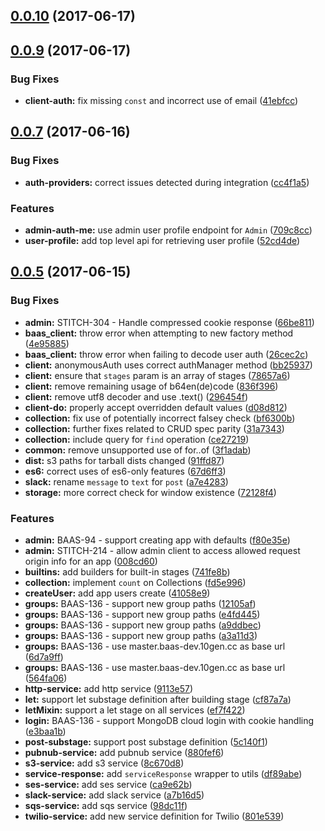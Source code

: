 <a name="0.0.10"></a>
## [0.0.10](https://github.com/10gen/stitch-js-sdk/compare/v0.0.9...v0.0.10) (2017-06-17)



<a name="0.0.9"></a>
## [0.0.9](https://github.com/10gen/stitch-js-sdk/compare/v0.0.8...v0.0.9) (2017-06-17)


### Bug Fixes

* **client-auth:** fix missing `const` and incorrect use of email ([41ebfcc](https://github.com/10gen/stitch-js-sdk/commit/41ebfcc))



<a name="0.0.7"></a>
## [0.0.7](https://github.com/10gen/stitch-js-sdk/compare/v0.0.6...v0.0.7) (2017-06-16)


### Bug Fixes

* **auth-providers:** correct issues detected during integration ([cc4f1a5](https://github.com/10gen/stitch-js-sdk/commit/cc4f1a5))


### Features

* **admin-auth-me:** use admin user profile endpoint for `Admin` ([709c8cc](https://github.com/10gen/stitch-js-sdk/commit/709c8cc))
* **user-profile:** add top level api for retrieving user profile ([52cd4de](https://github.com/10gen/stitch-js-sdk/commit/52cd4de))



<a name="0.0.5"></a>
## [0.0.5](https://github.com/10gen/stitch-js-sdk/compare/fd5e996...v0.0.5) (2017-06-15)


### Bug Fixes

* **admin:** STITCH-304 - Handle compressed cookie response ([66be811](https://github.com/10gen/stitch-js-sdk/commit/66be811))
* **baas_client:** throw error when attempting to new factory method ([4e95885](https://github.com/10gen/stitch-js-sdk/commit/4e95885))
* **baas_client:** throw error when failing to decode user auth ([26cec2c](https://github.com/10gen/stitch-js-sdk/commit/26cec2c))
* **client:** anonymousAuth uses correct authManager method ([bb25937](https://github.com/10gen/stitch-js-sdk/commit/bb25937))
* **client:** ensure that `stages` param is an array of stages ([78657a6](https://github.com/10gen/stitch-js-sdk/commit/78657a6))
* **client:** remove remaining usage of b64en(de)code ([836f396](https://github.com/10gen/stitch-js-sdk/commit/836f396))
* **client:** remove utf8 decoder and use .text() ([296454f](https://github.com/10gen/stitch-js-sdk/commit/296454f))
* **client-do:** properly accept overridden default values ([d08d812](https://github.com/10gen/stitch-js-sdk/commit/d08d812))
* **collection:** fix use of potentially incorrect falsey check ([bf6300b](https://github.com/10gen/stitch-js-sdk/commit/bf6300b))
* **collection:** further fixes related to CRUD spec parity ([31a7343](https://github.com/10gen/stitch-js-sdk/commit/31a7343))
* **collection:** include query for `find` operation ([ce27219](https://github.com/10gen/stitch-js-sdk/commit/ce27219))
* **common:** remove unsupported use of for..of ([3f1adab](https://github.com/10gen/stitch-js-sdk/commit/3f1adab))
* **dist:** s3 paths for tarball dists changed ([91ffd87](https://github.com/10gen/stitch-js-sdk/commit/91ffd87))
* **es6:** correct uses of es6-only features ([67d6ff3](https://github.com/10gen/stitch-js-sdk/commit/67d6ff3))
* **slack:** rename `message` to `text` for `post` ([a7e4283](https://github.com/10gen/stitch-js-sdk/commit/a7e4283))
* **storage:** more correct check for window existence ([72128f4](https://github.com/10gen/stitch-js-sdk/commit/72128f4))


### Features

* **admin:** BAAS-94 - support creating app with defaults ([f80e35e](https://github.com/10gen/stitch-js-sdk/commit/f80e35e))
* **admin:** STITCH-214 - allow admin client to access allowed request origin info for an app ([008cd60](https://github.com/10gen/stitch-js-sdk/commit/008cd60))
* **builtins:** add builders for built-in stages ([741fe8b](https://github.com/10gen/stitch-js-sdk/commit/741fe8b))
* **collection:** implement `count` on Collections ([fd5e996](https://github.com/10gen/stitch-js-sdk/commit/fd5e996))
* **createUser:** add app users create ([41058e9](https://github.com/10gen/stitch-js-sdk/commit/41058e9))
* **groups:** BAAS-136 - support new group paths ([12105af](https://github.com/10gen/stitch-js-sdk/commit/12105af))
* **groups:** BAAS-136 - support new group paths ([e4fd445](https://github.com/10gen/stitch-js-sdk/commit/e4fd445))
* **groups:** BAAS-136 - support new group paths ([a9ddbec](https://github.com/10gen/stitch-js-sdk/commit/a9ddbec))
* **groups:** BAAS-136 - support new group paths ([a3a11d3](https://github.com/10gen/stitch-js-sdk/commit/a3a11d3))
* **groups:** BAAS-136 - use master.baas-dev.10gen.cc as base url ([6d7a9ff](https://github.com/10gen/stitch-js-sdk/commit/6d7a9ff))
* **groups:** BAAS-136 - use master.baas-dev.10gen.cc as base url ([564fa06](https://github.com/10gen/stitch-js-sdk/commit/564fa06))
* **http-service:** add http service ([9113e57](https://github.com/10gen/stitch-js-sdk/commit/9113e57))
* **let:** support let substage definition after building stage ([cf87a7a](https://github.com/10gen/stitch-js-sdk/commit/cf87a7a))
* **letMixin:** support a let stage on all services ([ef7f422](https://github.com/10gen/stitch-js-sdk/commit/ef7f422))
* **login:** BAAS-136 - support MongoDB cloud login with cookie handling ([e3baa1b](https://github.com/10gen/stitch-js-sdk/commit/e3baa1b))
* **post-substage:** support post substage definition ([5c140f1](https://github.com/10gen/stitch-js-sdk/commit/5c140f1))
* **pubnub-service:** add pubnub service ([880fef6](https://github.com/10gen/stitch-js-sdk/commit/880fef6))
* **s3-service:** add s3 service ([8c670d8](https://github.com/10gen/stitch-js-sdk/commit/8c670d8))
* **service-response:** add `serviceResponse` wrapper to utils ([df89abe](https://github.com/10gen/stitch-js-sdk/commit/df89abe))
* **ses-service:** add ses service ([ca9e62b](https://github.com/10gen/stitch-js-sdk/commit/ca9e62b))
* **slack-service:** add slack service ([a7b16d5](https://github.com/10gen/stitch-js-sdk/commit/a7b16d5))
* **sqs-service:** add sqs service ([98dc11f](https://github.com/10gen/stitch-js-sdk/commit/98dc11f))
* **twilio-service:** add new service definition for Twilio ([801e539](https://github.com/10gen/stitch-js-sdk/commit/801e539))



